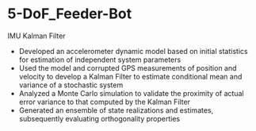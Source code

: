 # 5-DoF_Feeder-Bot
IMU Kalman Filter

- Developed an accelerometer dynamic model based on initial statistics for estimation of independent system parameters
- Used the model and corrupted GPS measurements of position and velocity to develop a Kalman Filter to estimate conditional mean and variance of a stochastic system
- Analyzed a Monte Carlo simulation to validate the proximity of actual error variance to that computed by the Kalman Filter
- Generated an ensemble of state realizations and estimates, subsequently evaluating orthogonality properties
